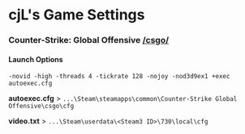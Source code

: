 # cjL's Game Settings

### Counter-Strike: Global Offensive [/csgo/](https://github.com/cjLGH/game-settings/tree/master/csgo)
#### Launch Options
	-novid -high -threads 4 -tickrate 128 -nojoy -nod3d9ex1 +exec autoexec.cfg

**autoexec.cfg** > `...\Steam\steamapps\common\Counter-Strike Global Offensive\csgo\cfg`

**video.txt** > `...\Steam\userdata\<Steam3 ID>\730\local\cfg`

